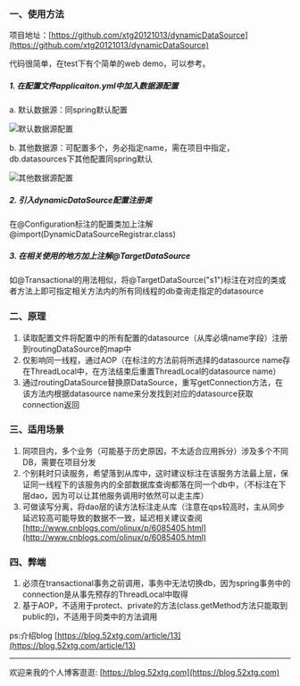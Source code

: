 ### 一、使用方法

项目地址：[https://github.com/xtg20121013/dynamicDataSource](https://github.com/xtg20121013/dynamicDataSource)

代码很简单，在test下有个简单的web demo，可以参考。

##### 1. 在配置文件applicaiton.yml中加入数据源配置

a. 默认数据源：同spring默认配置

![默认数据源配置](https://upload-images.jianshu.io/upload_images/3298892-04869bcc1c776090.png?imageMogr2/auto-orient/strip%7CimageView2/2/w/500)

b. 其他数据源：可配置多个，务必指定name，需在项目中指定，db.datasources下其他配置同spring默认

![其他数据源配置](https://upload-images.jianshu.io/upload_images/3298892-02a5156c2c165888.png?imageMogr2/auto-orient/strip%7CimageView2/2/w/500)

##### 2. 引入dynamicDataSource配置注册类
在@Configuration标注的配置类加上注解@import(DynamicDataSourceRegistrar.class)
##### 3. 在相关使用的地方加上注解@TargetDataSource
如@Transactional的用法相似，将@TargetDataSource("s1")标注在对应的类或者方法上即可指定相关方法内的所有同线程的db查询走指定的datasource
### 二、原理
1. 读取配置文件将配置中的所有配置的datasource（从库必填name字段）注册到routingDataSource的map中
2. 仅影响同一线程，通过AOP（在标注的方法前将所选择的datasource name存在ThreadLocal中，在方法结束后重置ThreadLocal的datasource name）
3. 通过routingDataSource替换原DataSource，重写getConnection方法，在该方法内根据datasource name来分发找到对应的datasource获取connection返回

### 三、适用场景
1. 同项目内，多个业务（可能基于历史原因，不太适合应用拆分）涉及多个不同DB，需要在项目分发
2. 个别耗时只读服务，希望落到从库中，这时建议标注在该服务方法最上层，保证同一线程下的该服务内的全部数据库查询都落在同一个db中，（不标注在下层dao，因为可以让其他服务调用时依然可以走主库）
3. 可做读写分离，将dao层的读方法标注走从库（注意在qps较高时，主从同步延迟较高可能导致的数据不一致，延迟相关建议查阅[http://www.cnblogs.com/olinux/p/6085405.html](http://www.cnblogs.com/olinux/p/6085405.html)
### 四、弊端
1. 必须在transactional事务之前调用，事务中无法切换db，因为spring事务中的connection是从事先预存的ThreadLocal中取得
2. 基于AOP，不适用于protect、private的方法(class.getMethod方法只能取到public的)，不适用于同类中的方法调用

ps:介绍blog [https://blog.52xtg.com/article/13](https://blog.52xtg.com/article/13)
***
欢迎来我的个人博客逛逛: [https://blog.52xtg.com](https://blog.52xtg.com)